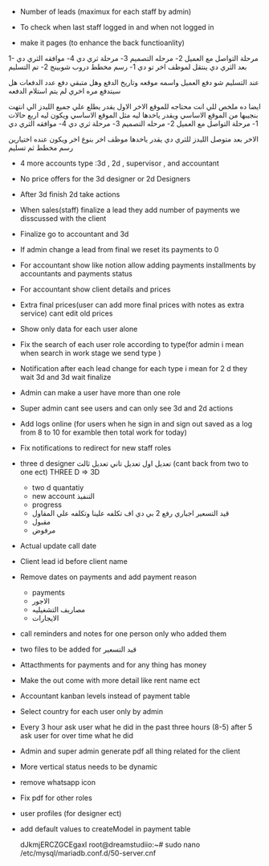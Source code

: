 - Number of leads (maximux for each staff by admin)
- To check when last staff logged in and when not logged in

- make it pages (to enhance the back functioanlity)

1- مرحلة التواصل مع العميل
2- مرحله التصميم
3- مرحلة ثري دي
4- موافقه الثري دي
بعد الثري دي ينتقل لموظف اخر تو دي
1- رسم مخطط دروب شوبينج
2- تم التسليم

عند التسليم شو دفع العميل واسمه موقعه وتاريخ الدفع وهل متبقي دفع عدد الدفعات هل سيتدفع مره اخري لم يتم استلام الدفعه

ايضا ده ملخص للي انت محتاجه للموقع الاخر
الاول يقدر يطلع علي جميع الليدز الي انتهت بنجيبها من الموقع الاساسي ويقدر ياخدها ليه مثل الموقع الاساسي
ويكون ليه اربع حالات
1- مرحلة التواصل مع العميل
2- مرحله التصميم
3- مرحلة ثري دي
4- موافقه الثري دي

الاخر بعد متوصل الليدز للثري دي يقدر ياخدها موظف اخر بنوع اخر
ويكون عنده اختيارين
رسم مخطط ثم تسليم

- 4 more accounts type :3d , 2d , supervisor , and accountant
- No price offers for the 3d designer or 2d Designers
- After 3d finish 2d take actions
- When sales(staff) finalize a lead they add number of payments we disscussed with the client
- Finalize go to accountant and 3d
- If admin change a lead from final we reset its payments to 0
- For accountant show like notion allow adding payments installments by accountants and payments status
- For accountant show client details and prices
- Extra final prices(user can add more final prices with notes as extra service) cant edit old prices
- Show only data for each user alone
- Fix the search of each user role according to type(for admin i mean when search in work stage we send type )
- Notification after each lead change for each type i mean for 2 d they wait 3d and 3d wait finalize
- Admin can make a user have more than one role
- Super admin cant see users and can only see 3d and 2d actions
- Add logs online (for users when he sign in and sign out saved as a log from 8 to 10 for examble then total work for today)
- Fix notifications to redirect for new staff roles
- three d designer تعديل اول تعديل تاني تعديل ثالث (cant back from two to one ect)
  THREE D => 3D
  - two d
    quantatiy
  - new account التنفيذ
  - progress
  - قيد التسعير اجباري رفع 2 بي دي اف تكلفه علينا وتكلفه علي المقاول
  - مقبول
  - مرفوض
- Actual update call date
- Client lead id before client name
- Remove dates on payments and add payment reason
  - payments
  - الاجور
  - مصاريف التشغيليه
  - الايجارات
- call reminders and notes for one person only who added them
- two files to be added for قيد التسعير
- Attacthments for payments and for any thing has money
- Make the out come with more detail like rent name ect

- Accountant kanban levels instead of payment table
- Select country for each user only by admin
- Every 3 hour ask user what he did in the past three hours (8-5) after 5 ask user for over time what he did
- Admin and super admin generate pdf all thing related for the client
- More vertical status needs to be dynamic
- remove whatsapp icon

- Fix pdf for other roles
- user profiles (for designer ect)
- add default values to createModel in payment table

  dJkmjERCZGCEgaxl
  root@dreamstudiio:~# sudo nano /etc/mysql/mariadb.conf.d/50-server.cnf

